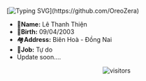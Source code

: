 [![Typing SVG](https://readme-typing-svg.herokuapp.com?color=%2313EAF7&size=23&center=true&lines=Hi+guy%2C+I'm+OreoZera!;Welcome+to+my+Github!)](https://github.com/OreoZera)
- 💯**Name:** Lê Thanh Thiện
- 🎂**Birth:** 09/04/2003
- 🏘️**Address:** Biên Hoà - Đồng Nai
- 👤**Job:** Tự do
- Update soon....
<p align="center">
	<img alt="visitors" src="https://visitor-badge.laobi.icu/badge?page_id=OreoZera.OreoZera">
</p>

